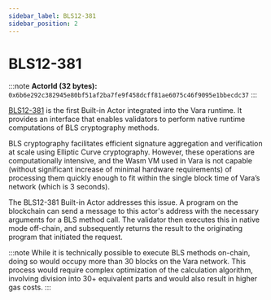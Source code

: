 ```yaml
---
sidebar_label: BLS12-381
sidebar_position: 2
---
```


# BLS12-381

:::note
**ActorId (32 bytes):**  
`0x6b6e292c382945e80bf51af2ba7fe9f458dcff81ae6075c46f9095e1bbecdc37`
:::

[BLS12-381](https://github.com/gear-tech/gear/blob/master/pallets/gear-builtin/src/bls12_381.rs) is the first Built-in Actor integrated into the Vara runtime. It provides an interface that enables validators to perform native runtime computations of BLS cryptography methods.

BLS cryptography facilitates efficient signature aggregation and verification at scale using Elliptic Curve cryptography. However, these operations are computationally intensive, and the Wasm VM used in Vara is not capable (without significant increase of minimal hardware requirements) of processing them quickly enough to fit within the single block time of Vara’s network (which is 3 seconds).

The BLS12-381 Built-in Actor addresses this issue. A program on the blockchain can send a message to this actor's address with the necessary arguments for a BLS method call. The validator then executes this in native mode off-chain, and subsequently returns the result to the originating program that initiated the request.

:::note
While it is technically possible to execute BLS methods on-chain, doing so would occupy more than 30 blocks on the Vara network. This process would require complex optimization of the calculation algorithm, involving division into 30+ equivalent parts and would also result in higher gas costs.
:::

